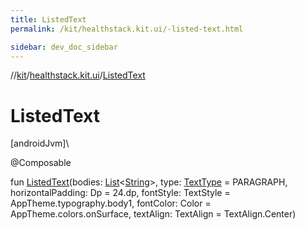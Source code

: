 ```yaml
---
title: ListedText
permalink: /kit/healthstack.kit.ui/-listed-text.html

sidebar: dev_doc_sidebar
---
```

//[kit](../../index.html)/[healthstack.kit.ui](index.html)/[ListedText](-listed-text.html)



# ListedText



[androidJvm]\




@Composable



fun [ListedText](-listed-text.html)(bodies: [List](https://kotlinlang.org/api/latest/jvm/stdlib/kotlin.collections/-list/index.html)&lt;[String](https://kotlinlang.org/api/latest/jvm/stdlib/kotlin/-string/index.html)&gt;, type: [TextType](-text-type/index.html) = PARAGRAPH, horizontalPadding: Dp = 24.dp, fontStyle: TextStyle = AppTheme.typography.body1, fontColor: Color = AppTheme.colors.onSurface, textAlign: TextAlign = TextAlign.Center)




